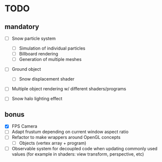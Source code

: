 # TODO

## mandatory
- [ ] Snow particle system
  - [ ] Simulation of individual particles
  - [ ] Billboard rendering
  - [ ] Generation of multiple meshes
- [ ] Ground object
  - [ ] Snow displacement shader
- [ ] Multiple object rendering w/ different shaders/programs
- [ ] Snow halo lighting effect


## bonus
- [x] FPS Camera
- [ ] Adapt frustum depending on current window aspect ratio
- [ ] Refactor to make wrappers around OpenGL concepts
  - [ ] Objects (vertex array + program)
- [ ] Observable system for decoupled code when updating commonly used values (for example in shaders: view transform, perspective, etc)